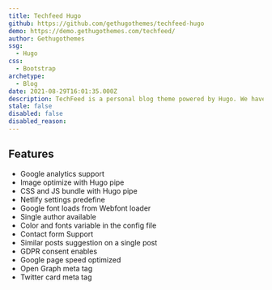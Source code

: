 ```yaml
---
title: Techfeed Hugo
github: https://github.com/gethugothemes/techfeed-hugo
demo: https://demo.gethugothemes.com/techfeed/
author: Gethugothemes
ssg:
  - Hugo
css:
  - Bootstrap
archetype:
  - Blog
date: 2021-08-29T16:01:35.000Z
description: TechFeed is a personal blog theme powered by Hugo. We have created this theme based on Bootstrap 5. It gives a Responsive, Fast, and Smooth experience to the user.
stale: false
disabled: false
disabled_reason:
---
```


## Features

* Google analytics support
* Image optimize with Hugo pipe
* CSS and JS bundle with Hugo pipe
* Netlify settings predefine
* Google font loads from Webfont loader
* Single author available
* Color and fonts variable in the config file
* Contact form Support
* Similar posts suggestion on a single post
* GDPR consent enables
* Google page speed optimized
* Open Graph meta tag
* Twitter card meta tag